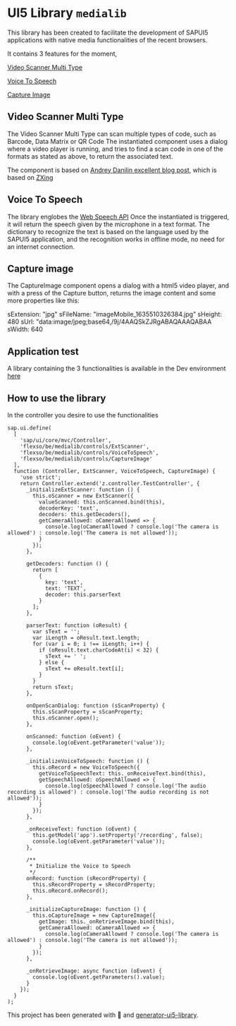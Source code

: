 # UI5 Library `medialib`

This library has been created to facilitate the development of SAPUI5 applications with native media functionalities of the recent browsers.

It contains 3 features for the moment,

[Video Scanner Multi Type ](#Video-Scanner-Multi-Type)

[Voice To Speech](#Voice-To-Speech)

[Capture Image](#Capture-Image)

## Video Scanner Multi Type

The Video Scanner Multi Type can scan multiple types of code, such as Barcode, Data Matrix or QR Code
The instantiated component uses a dialog where a video player is running, and tries to find a scan code in one of the formats as stated as above, to return the associated text.

The component is based on [Andrey Danilin excellent blog post](https://blogs.sap.com/2021/02/01/native-js-zxing-scanner-in-sapui5/), which is based on [ZXing](https://zxing-js.github.io/library/)

## Voice To Speech

The library englobes the [Web Speech API](https://wicg.github.io/speech-api/)
Once the instantiated is triggered, it will return the speech given by the microphone in a text format.
The dictionary to recognize the text is based on the language used by the SAPUI5 application, and the recognition works in offline mode, no need for an internet connection.

## Capture image

The CaptureImage component opens a dialog with a html5 video player, and with a press of the Capture button, returns the image content and some more properties like this:

sExtension: "jpg"
sFileName: "imageMobile_1635510326384.jpg"
sHeight: 480
sUrl: "data:image/jpeg;base64,/9j/4AAQSkZJRgABAQAAAQABAA
sWidth: 640

## Application test

A library containing the 3 functionalities is available in the Dev environment [here](http://myapps-dev.stib-mivb.be/sap/bc/ui5_ui5/sap/zmedtest/index.html)

## How to use the library

In the controller you desire to use the functionalities

```text
sap.ui.define(
  [
    'sap/ui/core/mvc/Controller',
    'flexso/be/medialib/controls/ExtScanner',
    'flexso/be/medialib/controls/VoiceToSpeech',
    'flexso/be/medialib/controls/CaptureImage'
  ],
  function (Controller, ExtScanner, VoiceToSpeech, CaptureImage) {
    'use strict';
    return Controller.extend('z.controller.TestController', {
      _initializeExtScanner: function () {
        this.oScanner = new ExtScanner({
          valueScanned: this.onScanned.bind(this),
          decoderKey: 'text',
          decoders: this.getDecoders(),
          getCameraAllowed: oCameraAllowed => {
            console.log(oCameraAllowed ? console.log('The camera is allowed') : console.log('The camera is not allowed'));
          }
        });
      },

      getDecoders: function () {
        return [
          {
            key: 'text',
            text: 'TEXT',
            decoder: this.parserText
          }
        ];
      },

      parserText: function (oResult) {
        var sText = '';
        var iLength = oResult.text.length;
        for (var i = 0; i !== iLength; i++) {
          if (oResult.text.charCodeAt(i) < 32) {
            sText += ' ';
          } else {
            sText += oResult.text[i];
          }
        }
        return sText;
      },

      onOpenScanDialog: function (sScanProperty) {
        this.sScanProperty = sScanProperty;
        this.oScanner.open();
      },

      onScanned: function (oEvent) {
        console.log(oEvent.getParameter('value'));
      },

      _initializeVoiceToSpeech: function () {
        this.oRecord = new VoiceToSpeech({
          getVoiceToSpeechText: this._onReceiveText.bind(this),
          getSpeechAllowed: oSpeechAllowed => {
            console.log(oSpeechAllowed ? console.log('The audio recording is allowed') : console.log('The audio recording is not allowed'));
          }
        });
      },

      _onReceiveText: function (oEvent) {
        this.getModel('app').setProperty('/recording', false);
        console.log(oEvent.getParameter('value'));
      },

      /**
       * Initialize the Voice to Speech
       */
      onRecord: function (sRecordProperty) {
        this.sRecordProperty = sRecordProperty;
        this.oRecord.onRecord();
      },

      _initializeCaptureImage: function () {
        this.oCaptureImage = new CaptureImage({
          getImage: this._onRetrieveImage.bind(this),
          getCameraAllowed: oCameraAllowed => {
            console.log(oCameraAllowed ? console.log('The camera is allowed') : console.log('The camera is not allowed'));
          }
        });
      },

      _onRetrieveImage: async function (oEvent) {
        console.log(oEvent.getParameters().value);
      }
    });
  }
);
```

This project has been generated with 💙 and [generator-ui5-library](https://github.com/geert-janklaps/generator-ui5-library).
